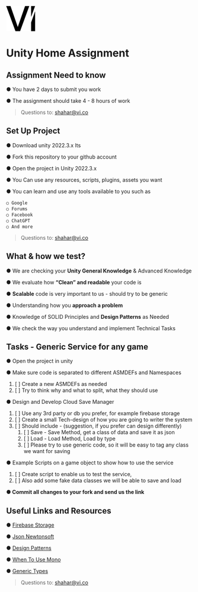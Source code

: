 ﻿![vi-logo.svg](vi-logo.svg)
# Unity Home Assignment

## Assignment Need to know
● You have 2 days to submit you work

● The assignment should take 4 - 8 hours of work

> Questions to: shahar@vi.co
## Set Up Project

● Download unity 2022.3.x lts

● Fork this repository to your github account

● Open the project in Unity 2022.3.x

● You Can use any resources, scripts, plugins, assets you want

● You can learn and use any tools available to you such as

    ○ Google
    ○ Forums
    ○ Facebook
    ○ ChatGPT
    ○ And more

> Questions to: shahar@vi.co

## What & how we test?

● We are checking your **Unity General Knowledge** & Advanced Knowledge

● We evaluate how **“Clean” and readable** your code is

● **Scalable** code is very important to us - should try to be generic

● Understanding how you **approach a problem**

● Knowledge of SOLID Principles and **Design Patterns** as Needed

● We check the way you understand and implement Technical Tasks


## Tasks - Generic Service for any game

● Open the project in unity

● Make sure code is separated to different ASMDEFs and Namespaces
1. [ ] Create a new ASMDEFs as needed
2. [ ] Try to think why and what to split, what they should use

● Design and Develop Cloud Save Manager 
1. [ ] Use any 3rd party or db you prefer, for example firebase storage
2. [ ] Create a small Tech-design of how you are going to writer the system
3. [ ] Should include - (suggestion, if you prefer can design differently)
   1. [ ] Save - Save Method, get a class of data and save it as json 
   2. [ ] Load - Load Method, Load by type
   3. [ ] Please try to use generic code, so it will be easy to tag any class we want for saving

● Example Scripts on a game object to show how to use the service
1. [ ] Create script to enable us to test the service,
2. [ ] Also add some fake data classes we will be able to save and load

**● Commit all changes to your fork and send us the link**


## Useful Links and Resources

● [Firebase Storage](https://firebase.google.com/docs/storage/unity/start)

● [Json Newtonsoft](https://docs.unity3d.com/Packages/com.unity.nuget.newtonsoft-json@3.2/manual/index.html)

● [Design Patterns](https://learningdaily.dev/the-7-most-important-software-design-patterns-d60e546afb0e)

● [When To Use Mono](http://clarkkromenaker.com/post/unity-monobehaviour-usage/)

● [Generic Types](https://learn.microsoft.com/en-us/dotnet/csharp/fundamentals/types/generics)


> Questions to: shahar@vi.co